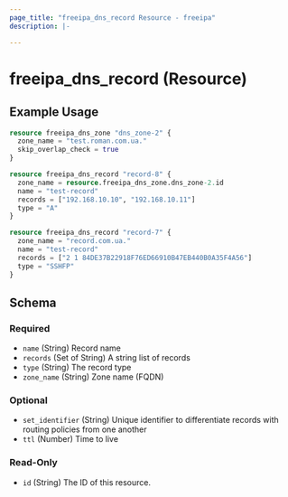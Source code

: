 ```yaml
---
page_title: "freeipa_dns_record Resource - freeipa"
description: |-

---
```


# freeipa_dns_record (Resource)



## Example Usage

```terraform
resource freeipa_dns_zone "dns_zone-2" {
  zone_name = "test.roman.com.ua."
  skip_overlap_check = true
}

resource freeipa_dns_record "record-8" {
  zone_name = resource.freeipa_dns_zone.dns_zone-2.id
  name = "test-record"
  records = ["192.168.10.10", "192.168.10.11"]
  type = "A"
}

resource freeipa_dns_record "record-7" {
  zone_name = "record.com.ua."
  name = "test-record"
  records = ["2 1 84DE37B22918F76ED66910B47EB440B0A35F4A56"]
  type = "SSHFP"
}
```




<!-- schema generated by tfplugindocs -->
## Schema

### Required

- `name` (String) Record name
- `records` (Set of String) A string list of records
- `type` (String) The record type
- `zone_name` (String) Zone name (FQDN)

### Optional

- `set_identifier` (String) Unique identifier to differentiate records with routing policies from one another
- `ttl` (Number) Time to live

### Read-Only

- `id` (String) The ID of this resource.
